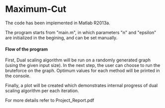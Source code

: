 # Maximum-Cut
The code has been implemented in Matlab R2013a.

The program starts from "main.m", in which parameters "n" and "epsilon" are 
initialized in the begining, and can be set manually.

#### Flow of the program
First, Dual scaling algorithm will be run on a randomly generated graph (using the given input size). 
In the next step, the user can choose to run the 
bruteforce on the graph. Optimum values for each 
method will be printed in the console.

Finally, a plot will be created which demonstrates internal
progress of dual scaling algorithm per each iteration.

For more details refer to Project_Report.pdf 
